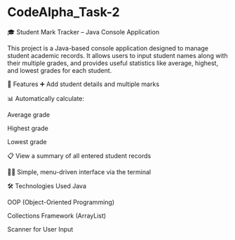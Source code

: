 # CodeAlpha_Task-2

🎓 Student Mark Tracker – Java Console Application

This project is a Java-based console application designed to manage student academic records. It allows users to input student names along with their multiple grades, and provides useful statistics like average, highest, and lowest grades for each student.

📌 Features
➕ Add student details and multiple marks

📊 Automatically calculate:

Average grade

Highest grade

Lowest grade

📋 View a summary of all entered student records

🧑‍💻 Simple, menu-driven interface via the terminal

🛠️ Technologies Used
Java

OOP (Object-Oriented Programming)

Collections Framework (ArrayList)

Scanner for User Input
